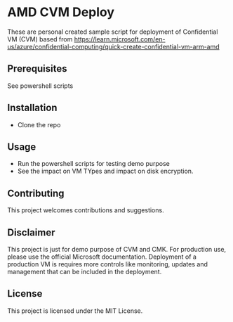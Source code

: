 # AMD CVM Deploy

These are personal created sample script for deployment of Confidential VM (CVM) based from https://learn.microsoft.com/en-us/azure/confidential-computing/quick-create-confidential-vm-arm-amd

## Prerequisites

See powershell scripts

## Installation
- Clone the repo


## Usage

- Run the powershell scripts for testing demo purpose
- See the impact on VM TYpes and impact on disk encryption.

## Contributing

This project welcomes contributions and suggestions. 

## Disclaimer

This project is just for demo purpose of CVM and CMK. For production use, please use the official Microsoft documentation.
Deployment of a production VM is requires more controls like monitoring, updates and management that can be included in the deployment.

## License

This project is licensed under the MIT License.
